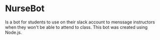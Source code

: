 # NurseBot 
Is a bot for students to use on their slack account to menssage instructors when they won't be able to attend to class. 
This bot was created using Node.js. 

